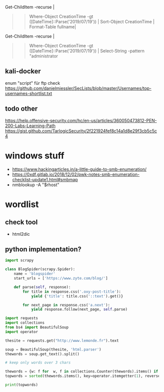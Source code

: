  Get-ChildItem  -recurse |
>>    Where-Object CreationTime -gt ([DateTime]::Parse('2019/07/19')) | Sort-Object CreationTime |
>>     Format-Table fullname|   

Get-ChildItem  -recurse |
>>    Where-Object CreationTime -gt ([DateTime]::Parse('2019/07/19')) | Select-String -pattern "administrator

## kali-docker
enum "script" für ftp
check https://github.com/danielmiessler/SecLists/blob/master/Usernames/top-usernames-shortlist.txt

## todo other
https://help.offensive-security.com/hc/en-us/articles/360050473812-PEN-200-Labs-Learning-Path
https://gist.github.com/TarlogicSecurity/2f221924fef8c14a1d8e29f3cb5c5c4

# windows stuff

- https://www.hackingarticles.in/a-little-guide-to-smb-enumeration/
- https://0xdf.gitlab.io/2018/12/02/pwk-notes-smb-enumeration-checklist-update1.html#smbmap
- nmblookup -A "$rhost"

# wordlist

## check tool

- html2dic

## python implementation?

```python
import scrapy

class BlogSpider(scrapy.Spider):
    name = 'blogspider'
    start_urls = ['https://www.zyte.com/blog/']

    def parse(self, response):
        for title in response.css('.oxy-post-title'):
            yield {'title': title.css('::text').get()}

        for next_page in response.css('a.next'):
            yield response.follow(next_page, self.parse)
```


```python
import requests
import collections
from bs4 import BeautifulSoup
import operator

thesite = requests.get("http://www.lemonde.fr").text

soup = BeautifulSoup(thesite, 'html.parser')
thewords = soup.get_text().split()

# keep only words over 3 chars

thewords = {w: f for  w, f in collections.Counter(thewords).items() if len(w) > 3}
topwords = sorted(thewords.items(), key=operator.itemgetter(1), reverse=True)

print(topwords)
```

